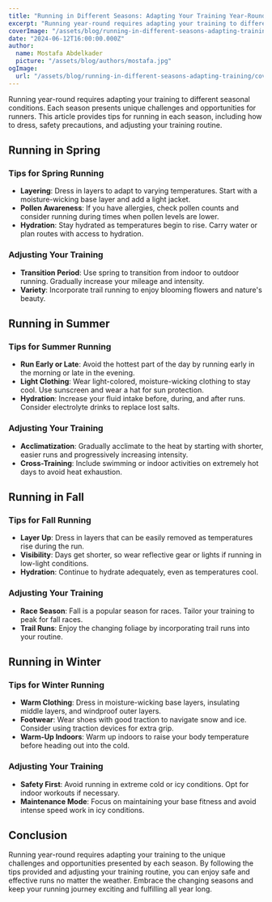 ```yaml
---
title: "Running in Different Seasons: Adapting Your Training Year-Round"
excerpt: "Running year-round requires adapting your training to different seasonal conditions. This article provides tips for running in each season, including how to dress, safety precautions, and adjusting your training routine."
coverImage: "/assets/blog/running-in-different-seasons-adapting-training/cover.webp"
date: "2024-06-12T16:00:00.000Z"
author:
  name: Mostafa Abdelkader
  picture: "/assets/blog/authors/mostafa.jpg"
ogImage:
  url: "/assets/blog/running-in-different-seasons-adapting-training/cover.webp"
---
```


Running year-round requires adapting your training to different seasonal conditions. Each season presents unique challenges and opportunities for runners. This article provides tips for running in each season, including how to dress, safety precautions, and adjusting your training routine.

## Running in Spring

### Tips for Spring Running

- **Layering**: Dress in layers to adapt to varying temperatures. Start with a moisture-wicking base layer and add a light jacket.
- **Pollen Awareness**: If you have allergies, check pollen counts and consider running during times when pollen levels are lower.
- **Hydration**: Stay hydrated as temperatures begin to rise. Carry water or plan routes with access to hydration.

### Adjusting Your Training

- **Transition Period**: Use spring to transition from indoor to outdoor running. Gradually increase your mileage and intensity.
- **Variety**: Incorporate trail running to enjoy blooming flowers and nature's beauty.

## Running in Summer

### Tips for Summer Running

- **Run Early or Late**: Avoid the hottest part of the day by running early in the morning or late in the evening.
- **Light Clothing**: Wear light-colored, moisture-wicking clothing to stay cool. Use sunscreen and wear a hat for sun protection.
- **Hydration**: Increase your fluid intake before, during, and after runs. Consider electrolyte drinks to replace lost salts.

### Adjusting Your Training

- **Acclimatization**: Gradually acclimate to the heat by starting with shorter, easier runs and progressively increasing intensity.
- **Cross-Training**: Include swimming or indoor activities on extremely hot days to avoid heat exhaustion.

## Running in Fall

### Tips for Fall Running

- **Layer Up**: Dress in layers that can be easily removed as temperatures rise during the run.
- **Visibility**: Days get shorter, so wear reflective gear or lights if running in low-light conditions.
- **Hydration**: Continue to hydrate adequately, even as temperatures cool.

### Adjusting Your Training

- **Race Season**: Fall is a popular season for races. Tailor your training to peak for fall races.
- **Trail Runs**: Enjoy the changing foliage by incorporating trail runs into your routine.

## Running in Winter

### Tips for Winter Running

- **Warm Clothing**: Dress in moisture-wicking base layers, insulating middle layers, and windproof outer layers.
- **Footwear**: Wear shoes with good traction to navigate snow and ice. Consider using traction devices for extra grip.
- **Warm-Up Indoors**: Warm up indoors to raise your body temperature before heading out into the cold.

### Adjusting Your Training

- **Safety First**: Avoid running in extreme cold or icy conditions. Opt for indoor workouts if necessary.
- **Maintenance Mode**: Focus on maintaining your base fitness and avoid intense speed work in icy conditions.

## Conclusion

Running year-round requires adapting your training to the unique challenges and opportunities presented by each season. By following the tips provided and adjusting your training routine, you can enjoy safe and effective runs no matter the weather. Embrace the changing seasons and keep your running journey exciting and fulfilling all year long.
